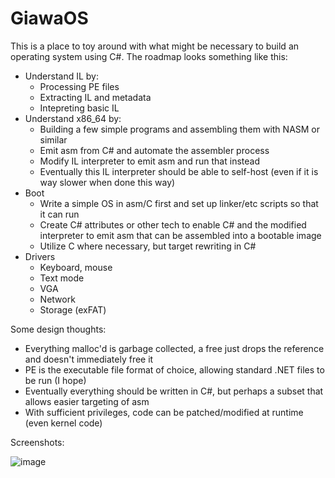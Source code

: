 # GiawaOS
This is a place to toy around with what might be necessary to build an operating system using C#.  The roadmap looks something like this:

- Understand IL by:
  - Processing PE files
  - Extracting IL and metadata
  - Intepreting basic IL
- Understand x86_64 by:
  - Building a few simple programs and assembling them with NASM or similar
  - Emit asm from C# and automate the assembler process
  - Modify IL interpreter to emit asm and run that instead
  - Eventually this IL interpreter should be able to self-host (even if it is way slower when done this way)
- Boot
  - Write a simple OS in asm/C first and set up linker/etc scripts so that it can run
  - Create C# attributes or other tech to enable C# and the modified interpreter to emit asm that can be assembled into a bootable image
  - Utilize C where necessary, but target rewriting in C#
- Drivers
  - Keyboard, mouse
  - Text mode
  - VGA
  - Network
  - Storage (exFAT)
  
Some design thoughts:
- Everything malloc'd is garbage collected, a free just drops the reference and doesn't immediately free it
- PE is the executable file format of choice, allowing standard .NET files to be run (I hope)
- Eventually everything should be written in C#, but perhaps a subset that allows easier targeting of asm
- With sufficient privileges, code can be patched/modified at runtime (even kernel code)

Screenshots:

![image](https://user-images.githubusercontent.com/3923687/116469294-d32b8380-a826-11eb-8555-335d2a64fdae.png)
